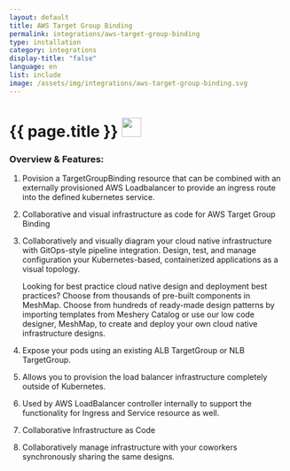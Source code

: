 ```yaml
---
layout: default
title: AWS Target Group Binding
permalink: integrations/aws-target-group-binding
type: installation
category: integrations
display-title: "false"
language: en
list: include
image: /assets/img/integrations/aws-target-group-binding.svg
---
```


<h1>{{ page.title }} <img src="{{ page.image }}" style="width: 35px; height: 35px;" /></h1>


<!-- This needs replaced with the Category property, not the sub-category.
 #### Category: aws-target-group-binding -->

### Overview & Features:
1. Povision a TargetGroupBinding resource that can be combined with an externally provisioned AWS Loadbalancer to provide an ingress route into the defined kubernetes service.

2. Collaborative and visual infrastructure as code for AWS Target Group Binding

4. 
    Collaboratively and visually diagram your cloud native infrastructure with GitOps-style pipeline integration. Design, test, and manage configuration your Kubernetes-based, containerized applications as a visual topology.



    Looking for best practice cloud native design and deployment best practices? Choose from thousands of pre-built components in MeshMap. Choose from hundreds of ready-made design patterns by importing templates from Meshery Catalog or use our low code designer, MeshMap, to create and deploy your own cloud native infrastructure designs.



5. Expose your pods using an existing ALB TargetGroup or NLB TargetGroup.

6. Allows you to provision the load balancer infrastructure completely outside of Kubernetes.

7. Used by AWS LoadBalancer controller internally to  support the functionality for Ingress and Service resource as well.

8. Collaborative Infrastructure as Code

9. Collaboratively manage infrastructure with your coworkers synchronously sharing the same designs.

